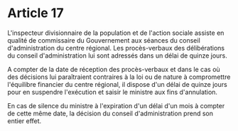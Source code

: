 # Article 17

L'inspecteur divisionnaire de la population et de l'action sociale assiste en qualité de commissaire du Gouvernement aux séances du conseil d'administration du centre régional. Les procès-verbaux des délibérations du conseil d'administration lui sont adressés dans un délai de quinze jours.

A compter de la date de réception des procès-verbaux et dans le cas où des décisions lui paraîtraient contraires à la loi ou de nature à compromettre l'équilibre financier du centre régional, il dispose d'un délai de quinze jours pour en suspendre l'exécution et saisir le ministre aux fins d'annulation.

En cas de silence du ministre à l'expiration d'un délai d'un mois à compter de cette même date, la décision du conseil d'administration prend son entier effet.
